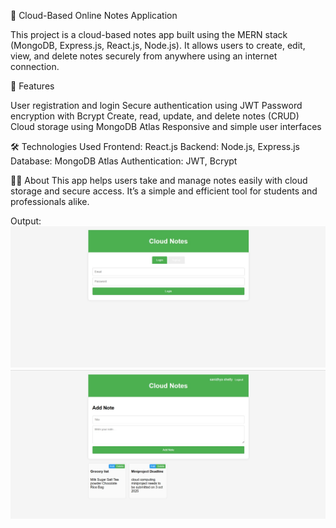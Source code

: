 
📝 Cloud-Based Online Notes Application

This project is a cloud-based notes app built using the MERN stack (MongoDB, Express.js, React.js, Node.js).
It allows users to create, edit, view, and delete notes securely from anywhere using an internet connection.

📌 Features

User registration and login
Secure authentication using JWT
Password encryption with Bcrypt
Create, read, update, and delete notes (CRUD)
Cloud storage using MongoDB Atlas
Responsive and simple user interfaces 

🛠️ Technologies Used
Frontend: React.js
Backend: Node.js, Express.js
Database: MongoDB Atlas
Authentication: JWT, Bcrypt

👩‍💻 About
This app helps users take and manage notes easily with cloud storage and secure access.
It’s a simple and efficient tool for students and professionals alike.

Output:
![screenshot](https://github.com/SharanyaNaik2005/Online-notes-application-/blob/main/IMG-20251025-WA0001.jpg)
![screenshot](https://github.com/SharanyaNaik2005/Online-notes-application-/blob/main/IMG-20251025-WA0000.jpg)
